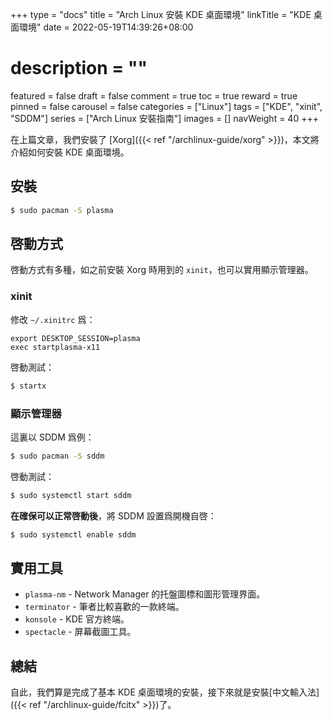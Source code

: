 +++
type = "docs"
title = "Arch Linux 安裝 KDE 桌面環境"
linkTitle = "KDE 桌面環境"
date = 2022-05-19T14:39:26+08:00
# description = ""
featured = false
draft = false
comment = true
toc = true
reward = true
pinned = false
carousel = false
categories = ["Linux"]
tags = ["KDE", "xinit", "SDDM"]
series = ["Arch Linux 安裝指南"]
images = []
navWeight = 40
+++

在上篇文章，我們安裝了 [Xorg]({{< ref "/archlinux-guide/xorg" >}})，本文將介紹如何安裝 KDE 桌面環境。

<!--more-->

## 安裝

```bash
$ sudo pacman -S plasma
```

## 啓動方式

啓動方式有多種，如之前安裝 Xorg 時用到的 `xinit`，也可以實用顯示管理器。

### xinit

修改 `~/.xinitrc` 爲：

```text
export DESKTOP_SESSION=plasma
exec startplasma-x11
```

啓動測試：

```bash
$ startx
```

### 顯示管理器

這裏以 SDDM 爲例：

```bash
$ sudo pacman -S sddm
```

啓動測試：

```bash
$ sudo systemctl start sddm
```

**在確保可以正常啓動後**，將 SDDM 設置爲開機自啓：

```bash
$ sudo systemctl enable sddm
```

## 實用工具

- `plasma-nm` - Network Manager 的托盤圖標和圖形管理界面。
- `terminator` - 筆者比較喜歡的一款終端。
- `konsole` - KDE 官方終端。
- `spectacle` - 屏幕截圖工具。

## 總結

自此，我們算是完成了基本 KDE 桌面環境的安裝，接下來就是安裝[中文輸入法]({{< ref "/archlinux-guide/fcitx" >}})了。



